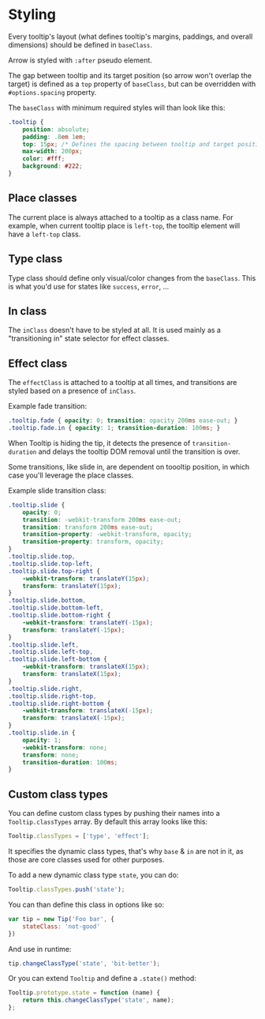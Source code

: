 # Styling

Every tooltip's layout (what defines tooltip's margins, paddings, and overall dimensions) should be defined in `baseClass`.

Arrow is styled with `:after` pseudo element.

The gap between tooltip and its target position (so arrow won't overlap the target) is defined as a `top` property of `baseClass`, but can be overridden with `#options.spacing` property.

The `baseClass` with minimum required styles will than look like this:

```css
.tooltip {
	position: absolute;
	padding: .8em 1em;
	top: 15px; /* Defines the spacing between tooltip and target position */
	max-width: 200px;
	color: #fff;
	background: #222;
}
```

## Place classes

The current place is always attached to a tooltip as a class name. For example, when current tooltip place is `left-top`, the tooltip element will have a `left-top` class.

## Type class

Type class should define only visual/color changes from the `baseClass`. This is what you'd use for states like `success`, `error`, ...

## In class

The `inClass` doesn't have to be styled at all. It is used mainly as a "transitioning in" state selector for effect classes.

## Effect class

The `effectClass` is attached to a tooltip at all times, and transitions are styled based on a presence of `inClass`.

Example fade transition:

```css
.tooltip.fade { opacity: 0; transition: opacity 200ms ease-out; }
.tooltip.fade.in { opacity: 1; transition-duration: 100ms; }
```

When Tooltip is hiding the tip, it detects the presence of `transition-duration` and delays the tooltip DOM removal until the transition is over.

Some transitions, like slide in, are dependent on toooltip position, in which case you'll leverage the place classes.

Example slide transition class:

```css
.tooltip.slide {
	opacity: 0;
	transition: -webkit-transform 200ms ease-out;
	transition: transform 200ms ease-out;
	transition-property: -webkit-transform, opacity;
	transition-property: transform, opacity;
}
.tooltip.slide.top,
.tooltip.slide.top-left,
.tooltip.slide.top-right {
	-webkit-transform: translateY(15px);
	transform: translateY(15px);
}
.tooltip.slide.bottom,
.tooltip.slide.bottom-left,
.tooltip.slide.bottom-right {
	-webkit-transform: translateY(-15px);
	transform: translateY(-15px);
}
.tooltip.slide.left,
.tooltip.slide.left-top,
.tooltip.slide.left-bottom {
	-webkit-transform: translateX(15px);
	transform: translateX(15px);
}
.tooltip.slide.right,
.tooltip.slide.right-top,
.tooltip.slide.right-bottom {
	-webkit-transform: translateX(-15px);
	transform: translateX(-15px);
}
.tooltip.slide.in {
	opacity: 1;
	-webkit-transform: none;
	transform: none;
	transition-duration: 100ms;
}
```

## Custom class types

You can define custom class types by pushing their names into a `Tooltip.classTypes` array. By default this array looks like this:

```js
Tooltip.classTypes = ['type', 'effect'];
```

It specifies the dynamic class types, that's why `base` & `in` are not in it, as those are core classes used for other purposes.

To add a new dynamic class type `state`, you can do:

```js
Tooltip.classTypes.push('state');
```

You can than define this class in options like so:

```js
var tip = new Tip('Foo bar', {
	stateClass: 'not-good'
})
```

And use in runtime:

```js
tip.changeClassType('state', 'bit-better');
```

Or you can extend `Tooltip` and define a `.state()` method:

```js
Tooltip.prototype.state = function (name) {
	return this.changeClassType('state', name);
};
```